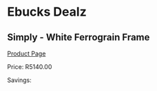 
# Ebucks Dealz
## Simply - White Ferrograin Frame
[Product Page](https://www.ebucks.com/web/shop/productSelected.do?prodId=960091945&catId=1130195724)

Price: R5140.00

Savings: 


	